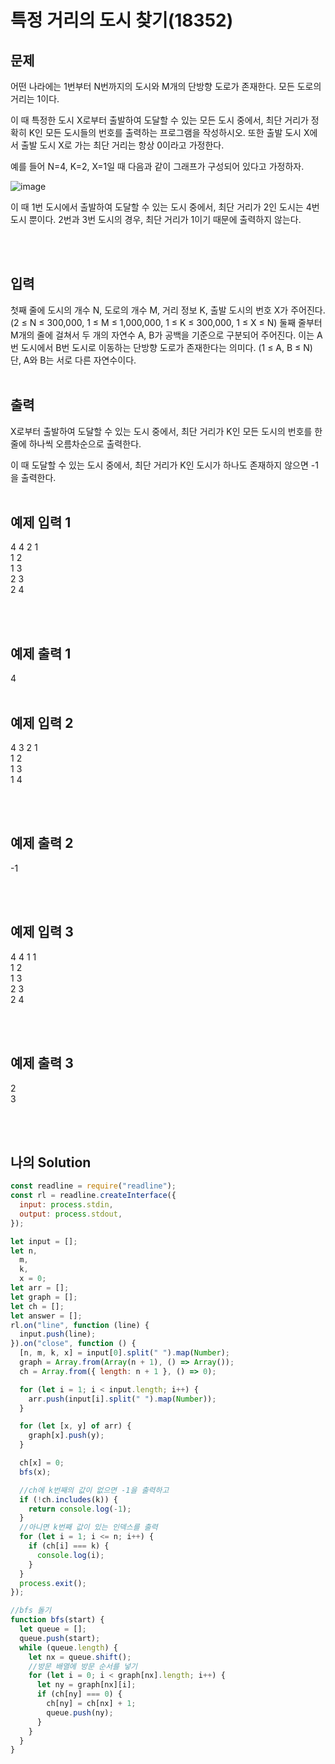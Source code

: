 # 특정 거리의 도시 찾기(18352)

## 문제

어떤 나라에는 1번부터 N번까지의 도시와 M개의 단방향 도로가 존재한다. 모든 도로의 거리는 1이다.

이 때 특정한 도시 X로부터 출발하여 도달할 수 있는 모든 도시 중에서, 최단 거리가 정확히 K인 모든 도시들의 번호를 출력하는 프로그램을 작성하시오. 또한 출발 도시 X에서 출발 도시 X로 가는 최단 거리는 항상 0이라고 가정한다.

예를 들어 N=4, K=2, X=1일 때 다음과 같이 그래프가 구성되어 있다고 가정하자.

![image](https://user-images.githubusercontent.com/68778883/167361205-1946716d-e575-4aa2-9673-c306851135e4.png)

이 때 1번 도시에서 출발하여 도달할 수 있는 도시 중에서, 최단 거리가 2인 도시는 4번 도시 뿐이다. 2번과 3번 도시의 경우, 최단 거리가 1이기 때문에 출력하지 않는다.

<br/>
<br/>

## 입력

첫째 줄에 도시의 개수 N, 도로의 개수 M, 거리 정보 K, 출발 도시의 번호 X가 주어진다. (2 ≤ N ≤ 300,000, 1 ≤ M ≤ 1,000,000, 1 ≤ K ≤ 300,000, 1 ≤ X ≤ N) 둘째 줄부터 M개의 줄에 걸쳐서 두 개의 자연수 A, B가 공백을 기준으로 구분되어 주어진다. 이는 A번 도시에서 B번 도시로 이동하는 단방향 도로가 존재한다는 의미다. (1 ≤ A, B ≤ N) 단, A와 B는 서로 다른 자연수이다.
<br/>
<br/>

## 출력

X로부터 출발하여 도달할 수 있는 도시 중에서, 최단 거리가 K인 모든 도시의 번호를 한 줄에 하나씩 오름차순으로 출력한다.

이 때 도달할 수 있는 도시 중에서, 최단 거리가 K인 도시가 하나도 존재하지 않으면 -1을 출력한다.
<br/>
<br/>

## 예제 입력 1

4 4 2 1<br/>
1 2<br/>
1 3<br/>
2 3<br/>
2 4

<br/>
<br/>

## 예제 출력 1

4
<br/>
<br/>

## 예제 입력 2

4 3 2 1<br/>
1 2<br/>
1 3<br/>
1 4

<br/>
<br/>

## 예제 출력 2

-1

<br/>
<br/>

## 예제 입력 3

4 4 1 1<br/>
1 2<br/>
1 3<br/>
2 3<br/>
2 4

<br/>
<br/>

## 예제 출력 3

2<br/>
3

<br/>
<br/>

## 나의 Solution

```javascript
const readline = require("readline");
const rl = readline.createInterface({
  input: process.stdin,
  output: process.stdout,
});

let input = [];
let n,
  m,
  k,
  x = 0;
let arr = [];
let graph = [];
let ch = [];
let answer = [];
rl.on("line", function (line) {
  input.push(line);
}).on("close", function () {
  [n, m, k, x] = input[0].split(" ").map(Number);
  graph = Array.from(Array(n + 1), () => Array());
  ch = Array.from({ length: n + 1 }, () => 0);

  for (let i = 1; i < input.length; i++) {
    arr.push(input[i].split(" ").map(Number));
  }

  for (let [x, y] of arr) {
    graph[x].push(y);
  }

  ch[x] = 0;
  bfs(x);

  //ch에 k번째의 값이 없으면 -1을 출력하고
  if (!ch.includes(k)) {
    return console.log(-1);
  }
  //아니면 k번째 값이 있는 인덱스를 출력
  for (let i = 1; i <= n; i++) {
    if (ch[i] === k) {
      console.log(i);
    }
  }
  process.exit();
});

//bfs 돌기
function bfs(start) {
  let queue = [];
  queue.push(start);
  while (queue.length) {
    let nx = queue.shift();
    //방문 배열에 방문 순서를 넣기
    for (let i = 0; i < graph[nx].length; i++) {
      let ny = graph[nx][i];
      if (ch[ny] === 0) {
        ch[ny] = ch[nx] + 1;
        queue.push(ny);
      }
    }
  }
}
```
